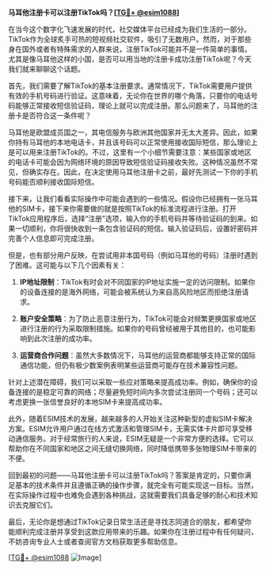 **马耳他注册卡可以注册TikTok吗？[[TG💪+ @esim1088](https://t.me/s/esim1088)]**

在当今这个数字化飞速发展的时代，社交媒体平台已经成为我们生活的一部分。TikTok作为全球炙手可热的短视频社交软件，吸引了无数用户。然而，对于那些身在国外或者有特殊需求的人群来说，注册TikTok可能并不是一件简单的事情。尤其是像马耳他这样的小国，是否可以用当地的注册卡成功注册TikTok呢？今天我们就来聊聊这个话题。

首先，我们需要了解TikTok的基本注册要求。通常情况下，TikTok需要用户提供有效的手机号码进行验证。这意味着，无论你在世界的哪个角落，只要你的电话号码能够正常接收短信验证码，理论上就可以完成注册。那么问题来了，马耳他的注册卡是否符合这一条件呢？

马耳他是欧盟成员国之一，其电信服务与欧洲其他国家并无太大差异。因此，如果你持有马耳他的本地电话卡，并且该号码可以正常使用接收国际短信，那么理论上是可以用来注册TikTok的。不过，这里有一个小细节需要注意：某些国家或地区的电话卡可能会因为网络环境的原因导致短信验证码接收失败。这种情况虽然不常见，但确实存在。因此，在决定使用马耳他注册卡之前，最好先测试一下你的手机号码能否顺利接收国际短信。

接下来，让我们看看实际操作中可能会遇到的一些情况。假设你已经拥有一张马耳他的SIM卡，接下来你需要做的就是按照TikTok的标准流程进行注册。打开TikTok应用程序后，选择“注册”选项，输入你的手机号码并等待验证码的到来。如果一切顺利，你将很快收到一条包含验证码的短信。输入验证码后，设置好密码并完善个人信息即可完成注册。

但是，也有部分用户反映，在尝试用非本国号码（例如马耳他的号码）注册时遇到了困难。这可能与以下几个因素有关：

1. **IP地址限制**：TikTok有时会对不同国家的IP地址实施一定的访问限制。如果你的设备连接的是海外网络，可能会被系统认为来自高风险地区而拒绝注册请求。
   
2. **账户安全策略**：为了防止恶意注册行为，TikTok可能会对频繁更换国家或地区进行注册的行为采取限制措施。如果你的号码曾经被用于其他目的，也可能影响到此次注册的成功率。

3. **运营商合作问题**：虽然大多数情况下，马耳他的运营商都能够支持正常的国际通信功能，但仍有极少数案例表明某些运营商可能存在技术兼容性问题。

针对上述潜在障碍，我们可以采取一些应对策略来提高成功率。例如，确保你的设备连接的是稳定可靠的网络；尽量避免短时间内多次尝试注册同一个号码；还可以考虑更换一张信誉良好的本地SIM卡来提高成功率。

此外，随着ESIM技术的发展，越来越多的人开始关注这种新型的虚拟SIM卡解决方案。ESIM允许用户通过在线方式激活和管理SIM卡，无需实体卡片即可享受移动通信服务。对于经常旅行的人来说，ESIM无疑是一个非常方便的选择。它可以帮助你在不同国家和地区之间无缝切换网络，同时降低携带多张物理SIM卡带来的不便。

回到最初的问题——马耳他注册卡可以注册TikTok吗？答案是肯定的，只要你满足基本的技术条件并且遵循正确的操作步骤，就完全有可能实现这一目标。当然，在实际操作过程中也难免会遇到各种挑战，这就需要我们具备足够的耐心和技术知识去克服它们。

最后，无论你是想通过TikTok记录日常生活还是寻找志同道合的朋友，都希望你能顺利完成注册并享受到这款应用带来的乐趣。如果你在注册过程中有任何疑问，不妨咨询专业人士或者查阅官方文档获取更多帮助信息。

[[TG💪+ @esim1088](https://t.me/s/esim1088) ![Image](https://i.postimg.cc/4NQfJmqS/Snipaste-2025-05-13-00-14-12.png)]